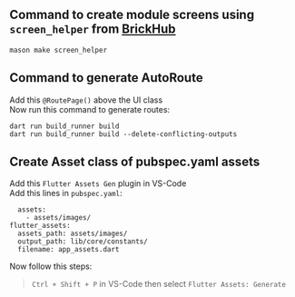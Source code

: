 ## Command to create module screens using ```screen_helper``` from [BrickHub](https://brickhub.dev/bricks/screen_helper)
``` 
mason make screen_helper
```

## Command to generate AutoRoute
Add this ```@RoutePage()``` above the UI class <br>
Now run this command to generate routes:
```
dart run build_runner build
dart run build_runner build --delete-conflicting-outputs
```

## Create Asset class of pubspec.yaml assets
Add this ```Flutter Assets Gen``` plugin in VS-Code <br>
Add this lines in ```pubspec.yaml```:
```
  assets:
    - assets/images/
flutter_assets:
  assets_path: assets/images/
  output_path: lib/core/constants/
  filename: app_assets.dart
```

Now follow this steps:
> ```Ctrl + Shift + P``` in VS-Code then select ```Flutter Assets: Generate```
